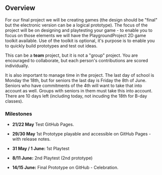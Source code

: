 ## Overview

For our final project we will be creating games (the design should be "final" but the electronic version can be a logical prototype). The focus of the project will be on designing and playtesting your game - to enable you to focus on those elements we will have the PlaygroundProject 2D game toolkit available. Use of the toolkit is optional, it's purpose is to enable you to quickly build prototypes and test out ideas.

This can be a **team** project, but it is not a "group" project. You are encouraged to collaborate, but each person's contributions are scored individually.

It is also important to manage time in the project. The last day of school is Monday the 18th, but for seniors the last day is Friday the 8th of June. Seniors who have commitments of the 4th will want to take that into account as well. Groups with seniors in them must take this into account. There are 10 days left (including today, not incuding the 18th for B-day classes).

### Milestones

* **21/22 May** Test GitHub Pages.

* **29/30 May** 1st Prototype playable and accessible on GitHub Pages - with release notes.

* **31 May / 1 June:** 1st Playtest

* **8/11 June:** 2nd Playtest (2nd prototype)

* **14/15 June:** Final Prototype on GitHub - Celebration.
